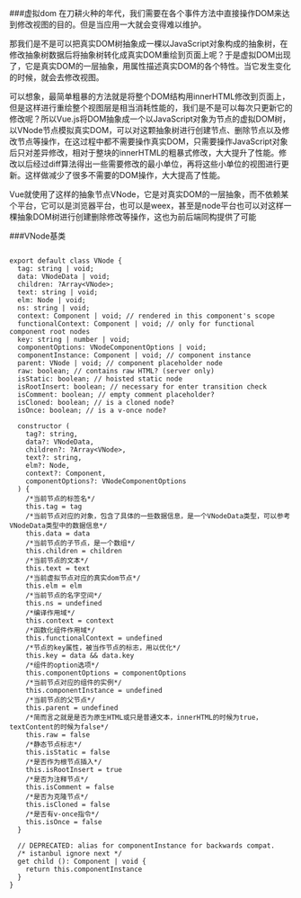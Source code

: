 ###虚拟dom
在刀耕火种的年代，我们需要在各个事件方法中直接操作DOM来达到修改视图的目的。但是当应用一大就会变得难以维护。

那我们是不是可以把真实DOM树抽象成一棵以JavaScript对象构成的抽象树，在修改抽象树数据后将抽象树转化成真实DOM重绘到页面上呢？于是虚拟DOM出现了，它是真实DOM的一层抽象，用属性描述真实DOM的各个特性。当它发生变化的时候，就会去修改视图。

可以想象，最简单粗暴的方法就是将整个DOM结构用innerHTML修改到页面上，但是这样进行重绘整个视图层是相当消耗性能的，我们是不是可以每次只更新它的修改呢？所以Vue.js将DOM抽象成一个以JavaScript对象为节点的虚拟DOM树，以VNode节点模拟真实DOM，可以对这颗抽象树进行创建节点、删除节点以及修改节点等操作，在这过程中都不需要操作真实DOM，只需要操作JavaScript对象后只对差异修改，相对于整块的innerHTML的粗暴式修改，大大提升了性能。修改以后经过diff算法得出一些需要修改的最小单位，再将这些小单位的视图进行更新。这样做减少了很多不需要的DOM操作，大大提高了性能。

Vue就使用了这样的抽象节点VNode，它是对真实DOM的一层抽象，而不依赖某个平台，它可以是浏览器平台，也可以是weex，甚至是node平台也可以对这样一棵抽象DOM树进行创建删除修改等操作，这也为前后端同构提供了可能

###VNode基类
```

export default class VNode {
  tag: string | void;
  data: VNodeData | void;
  children: ?Array<VNode>;
  text: string | void;
  elm: Node | void;
  ns: string | void;
  context: Component | void; // rendered in this component's scope
  functionalContext: Component | void; // only for functional component root nodes
  key: string | number | void;
  componentOptions: VNodeComponentOptions | void;
  componentInstance: Component | void; // component instance
  parent: VNode | void; // component placeholder node
  raw: boolean; // contains raw HTML? (server only)
  isStatic: boolean; // hoisted static node
  isRootInsert: boolean; // necessary for enter transition check
  isComment: boolean; // empty comment placeholder?
  isCloned: boolean; // is a cloned node?
  isOnce: boolean; // is a v-once node?

  constructor (
    tag?: string,
    data?: VNodeData,
    children?: ?Array<VNode>,
    text?: string,
    elm?: Node,
    context?: Component,
    componentOptions?: VNodeComponentOptions
  ) {
    /*当前节点的标签名*/
    this.tag = tag
    /*当前节点对应的对象，包含了具体的一些数据信息，是一个VNodeData类型，可以参考VNodeData类型中的数据信息*/
    this.data = data
    /*当前节点的子节点，是一个数组*/
    this.children = children
    /*当前节点的文本*/
    this.text = text
    /*当前虚拟节点对应的真实dom节点*/
    this.elm = elm
    /*当前节点的名字空间*/
    this.ns = undefined
    /*编译作用域*/
    this.context = context
    /*函数化组件作用域*/
    this.functionalContext = undefined
    /*节点的key属性，被当作节点的标志，用以优化*/
    this.key = data && data.key
    /*组件的option选项*/
    this.componentOptions = componentOptions
    /*当前节点对应的组件的实例*/
    this.componentInstance = undefined
    /*当前节点的父节点*/
    this.parent = undefined
    /*简而言之就是是否为原生HTML或只是普通文本，innerHTML的时候为true，textContent的时候为false*/
    this.raw = false
    /*静态节点标志*/
    this.isStatic = false
    /*是否作为根节点插入*/
    this.isRootInsert = true
    /*是否为注释节点*/
    this.isComment = false
    /*是否为克隆节点*/
    this.isCloned = false
    /*是否有v-once指令*/
    this.isOnce = false
  }

  // DEPRECATED: alias for componentInstance for backwards compat.
  /* istanbul ignore next */
  get child (): Component | void {
    return this.componentInstance
  }
}

```
